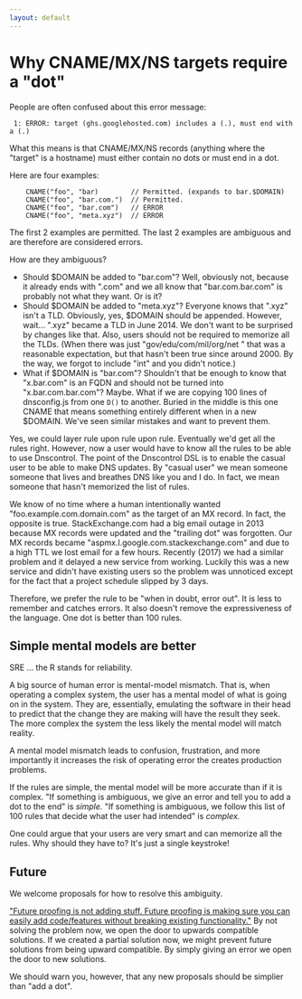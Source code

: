 ```yaml
---
layout: default
---
```


# Why CNAME/MX/NS targets require a "dot"

People are often confused about this error message:

```
 1: ERROR: target (ghs.googlehosted.com) includes a (.), must end with a (.)
```

What this means is that CNAME/MX/NS records (anything where
the "target" is a hostname) must either contain no dots or
must end in a dot.

Here are four examples:

```
    CNAME("foo", "bar)        // Permitted. (expands to bar.$DOMAIN)
    CNAME("foo", "bar.com.")  // Permitted.
    CNAME("foo", "bar.com")   // ERROR
    CNAME("foo", "meta.xyz")  // ERROR

```

The first 2 examples are permitted.  The last 2 examples are
ambiguous and are therefore are considered errors.

How are they ambiguous?

  * Should $DOMAIN be added to "bar.com"?  Well, obviously not, because it already ends with ".com" and we all know that "bar.com.bar.com" is probably not what they want. Or is it?  
  * Should $DOMAIN be added to "meta.xyz"?  Everyone knows that ".xyz" isn't a TLD. Obviously, yes, $DOMAIN should be appended. However, wait...  ".xyz" became a TLD in June 2014.  We don't want to be surprised by changes like that.  Also, users should not be required to memorize all the TLDs. (When there was just "gov/edu/com/mil/org/net " that was a reasonable expectation, but that hasn't been true since around 2000. By the way, we forgot to include "int" and you didn't notice.)
  * What if $DOMAIN is "bar.com"? Shouldn't that be enough to know that "x.bar.com" is an FQDN and should not be turned into "x.bar.com.bar.com"? Maybe. What if we are copying 100 lines of dnsconfig.js from one `D()` to another. Buried in the middle is this one CNAME that means something entirely different when in a new $DOMAIN. We've seen similar mistakes and want to prevent them.

Yes, we could layer rule upon rule upon rule.  Eventually we'd get
all the rules right.  However, now a user would have to know all the
rules to be able to use Dnscontrol.  The point of the Dnscontrol DSL
is to enable the casual user to be able to make DNS updates. By
"casual user" we mean someone someone that lives and breathes DNS
like you and I do.  In fact, we mean someone that hasn't memorized
the list of rules.

We know of no time where a human intentionally wanted
"foo.example.com.domain.com" as the target of an MX record.
In fact, the opposite is true. StackExchange.com had
a big email outage in 2013 because MX records were updated and the
"trailing dot" was forgotten. Our MX records became
"aspmx.l.google.com.stackexchange.com" and due to a high TTL we
lost email for a few hours.  Recently (2017) we had a similar problem
and it delayed a new service from working. Luckily this was a new
service and didn't have existing users so the problem was unnoticed
except for the fact that a project schedule slipped by 3 days.

Therefore, we prefer the rule to be "when in doubt, error out". It
is less to remember and catches errors. It also doesn't remove
the expressiveness of the language.  One dot is better than 100 rules.


## Simple mental models are better

SRE ... the R stands for reliability.

A big source of human error is mental-model mismatch. That is, when
operating a complex system, the user has a mental model of
what is going on in the system. They are, essentially, emulating
the software in their head to predict that the change they are
making will have the result they seek. The more complex the
system the less likely the mental model will match reality.

A mental model mismatch leads to confusion, frustration, and
more importantly it increases the risk of operating error the creates
production problems.

If the rules are simple, the mental model will be more accurate
than if it is complex.  "If something is ambiguous, we give an error
and tell you to add a dot to the end" is *simple.*  "If something
is ambiguous, we follow this list of 100 rules that decide what
the user had intended" is *complex.*

One could argue that your users are very smart and can memorize
all the rules. Why should they have to?  It's just a single keystroke!


## Future

We welcome proposals for how to resolve this ambiguity.

["Future proofing is not adding stuff. Future proofing is making sure you can easily add code/features without breaking existing functionality."](http://softwareengineering.stackexchange.com/a/79591/116123)
By not solving the problem now, we open the door to upwards compatible
solutions.  If we created a partial solution now, we might prevent
future solutions from being upward compatible. By simply giving an
error we open the door to new solutions.

We should warn you, however, that any new proposals should be
simplier than "add a dot".

